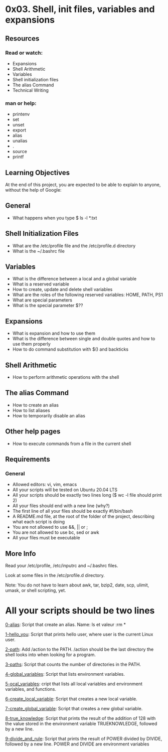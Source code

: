 # 0x03. Shell, init files, variables and expansions

## Resources
### Read or watch:

* Expansions
* Shell Arithmetic
* Variables
* Shell initialization files
* The alias Command
* Technical Writing

### man or help:

* printenv
* set
* unset
* export
* alias
* unalias
* .
* source
* printf

## Learning Objectives
At the end of this project, you are expected to be able to explain to anyone, without the help of Google:

## General

* What happens when you type $ ls -l *.txt

## Shell Initialization Files

* What are the /etc/profile file and the /etc/profile.d directory
* What is the ~/.bashrc file

## Variables

* What is the difference between a local and a global variable
* What is a reserved variable
* How to create, update and delete shell variables
* What are the roles of the following reserved variables: HOME, PATH, PS1
* What are special parameters
* What is the special parameter $??
## Expansions

* What is expansion and how to use them
* What is the difference between single and double quotes and how to use them properly
* How to do command substitution with $() and backticks

## Shell Arithmetic

* How to perform arithmetic operations with the shell

## The alias Command

* How to create an alias
* How to list aliases
* How to temporarily disable an alias

## Other help pages

* How to execute commands from a file in the current shell

## Requirements

### General

* Allowed editors: vi, vim, emacs
* All your scripts will be tested on Ubuntu 20.04 LTS
* All your scripts should be exactly two lines long ($ wc -l file should print 2)
* All your files should end with a new line (why?)
* The first line of all your files should be exactly #!/bin/bash
* A README.md file, at the root of the folder of the project, describing what each script is doing
* You are not allowed to use &&, || or ;
* You are not allowed to use bc, sed or awk
* All your files must be executable

## More Info

Read your /etc/profile, /etc/inputrc and ~/.bashrc files.

Look at some files in the /etc/profile.d directory.

Note: You do not have to learn about awk, tar, bzip2, date, scp, ulimit, umask, or shell scripting, yet.

# All your scripts should be two lines

[0-alias](https://github.com/vessoutraore/alx-system_engineering-devops/tree/master/0-alias "0-alias"): Script that create an alias. Name: ls et valeur :rm *

[1-hello_you](https://github.com/vessoutraore/alx-system_engineering-devops/tree/master/1-hello_you "1-hello_you"): Script that prints hello user, where user is the current Linux user. 

[2-path](https://github.com/vessoutraore/alx-system_engineering-devops/tree/master/2-path "2-path"): Add /action to the PATH. /action should be the last directory the shell looks into when looking for a program.

[3-paths](https://github.com/vessoutraore/alx-system_engineering-devops/tree/master/2-paths "2-paths"): Script that counts the number of directories in the PATH.

[4-global_variables](https://github.com/vessoutraore/alx-system_engineering-devops/tree/master/4-global_variables "4-global_variables"): Script that lists environment variables.

[5-ocal_variables](https://github.com/vessoutraore/alx-system_engineering-devops/tree/master/5-local_variables "5-local_variables"): cript that lists all local variables and environment variables, and functions.

[6-create_local_variable](https://github.com/vessoutraore/alx-system_engineering-devops/tree/master/6-create_local_variable "6-create_local_variable"): Script that creates a new local variable.

[7-create_global_variable](https://github.com/vessoutraore/alx-system_engineering-devops/tree/master/7-create_global_variable "7-create_global_variable"): Script that creates a new global variable.

[8-true_knowledge](https://github.com/vessoutraore/alx-system_engineering-devops/tree/master/8-true_knowledge "8-true_knowledge"): Script  that prints the result of the addition of 128 with the value stored in the environment variable TRUEKNOWLEDGE, followed by a new line.

[9-divide_and_rule](https://github.com/vessoutraore/alx-system_engineering-devops/tree/master/9-divide_and_rule "9-divide_and_rule"): Script that prints the result of POWER divided by DIVIDE, followed by a new line. POWER and DIVIDE are environment variables

